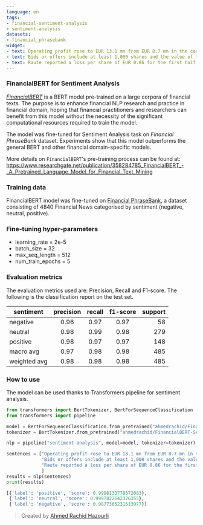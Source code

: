 ```yaml
---
language: en
tags:
- financial-sentiment-analysis
- sentiment-analysis
datasets:
- financial_phrasebank
widget:
- text: Operating profit rose to EUR 13.1 mn from EUR 8.7 mn in the corresponding period in 2007 representing 7.7 % of net sales.
- text: Bids or offers include at least 1,000 shares and the value of the shares must correspond to at least EUR 4,000.
- text: Raute reported a loss per share of EUR 0.86 for the first half of 2009 , against EPS of EUR 0.74 in the corresponding period of 2008.
---
```

### FinancialBERT for Sentiment Analysis

[*FinancialBERT*](https://huggingface.co/ahmedrachid/FinancialBERT) is a BERT model pre-trained on a large corpora of financial texts. The purpose is to enhance financial NLP research and practice in financial domain, hoping that financial practitioners and researchers can benefit from this model without the necessity of the significant computational resources required to train the model. 

The model was fine-tuned for Sentiment Analysis task on _Financial PhraseBank_ dataset. Experiments show that this model outperforms the general BERT and other financial domain-specific models.
 
More details on `FinancialBERT`'s pre-training process can be found at: https://www.researchgate.net/publication/358284785_FinancialBERT_-_A_Pretrained_Language_Model_for_Financial_Text_Mining

### Training data
FinancialBERT model was fine-tuned on [Financial PhraseBank](https://www.researchgate.net/publication/251231364_FinancialPhraseBank-v10), a dataset consisting of 4840 Financial News categorised by sentiment (negative, neutral, positive).

### Fine-tuning hyper-parameters
- learning_rate = 2e-5
- batch_size = 32
- max_seq_length = 512
- num_train_epochs = 5

### Evaluation metrics
The evaluation metrics used are: Precision, Recall and F1-score. The following is the classification report on the test set.

| sentiment  | precision        | recall           | f1-score  | support  |
| ------------- |:-------------:|:-------------:|:-------------:| -----:|
| negative | 0.96      | 0.97 | 0.97 | 58 |
| neutral | 0.98      | 0.99 | 0.98 | 279 |
| positive | 0.98     | 0.97 | 0.97 | 148 |
| macro avg | 0.97     | 0.98 | 0.98 | 485 |
| weighted avg | 0.98     | 0.98 | 0.98 | 485 |

 ### How to use 
The model can be used thanks to Transformers pipeline for sentiment analysis.
```python
from transformers import BertTokenizer, BertForSequenceClassification
from transformers import pipeline

model = BertForSequenceClassification.from_pretrained("ahmedrachid/FinancialBERT-Sentiment-Analysis",num_labels=3)
tokenizer = BertTokenizer.from_pretrained("ahmedrachid/FinancialBERT-Sentiment-Analysis")

nlp = pipeline("sentiment-analysis", model=model, tokenizer=tokenizer)

sentences = ["Operating profit rose to EUR 13.1 mn from EUR 8.7 mn in the corresponding period in 2007 representing 7.7 % of net sales.",  
             "Bids or offers include at least 1,000 shares and the value of the shares must correspond to at least EUR 4,000.", 
             "Raute reported a loss per share of EUR 0.86 for the first half of 2009 , against EPS of EUR 0.74 in the corresponding period of 2008.", 
             ]
results = nlp(sentences)
print(results)

[{'label': 'positive', 'score': 0.9998133778572083},
 {'label': 'neutral', 'score': 0.9997822642326355},
 {'label': 'negative', 'score': 0.9877365231513977}]
```

> Created by [Ahmed Rachid Hazourli](https://www.linkedin.com/in/ahmed-rachid/)

